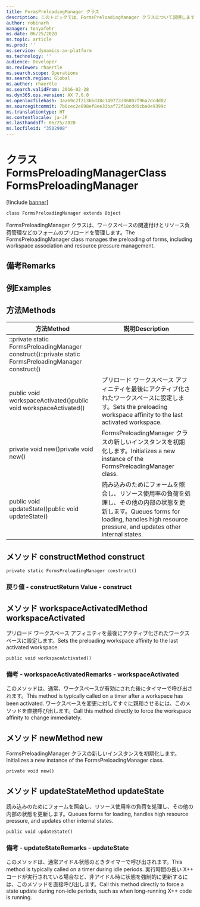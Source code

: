 ```yaml
---
title: FormsPreloadingManager クラス
description: このトピックでは、FormsPreloadingManager クラスについて説明します。
author: robinarh
manager: tonyafehr
ms.date: 06/25/2020
ms.topic: article
ms.prod: ''
ms.service: dynamics-ax-platform
ms.technology: ''
audience: Developer
ms.reviewer: rhaertle
ms.search.scope: Operations
ms.search.region: Global
ms.author: rhaertle
ms.search.validFrom: 2016-02-28
ms.dyn365.ops.version: AX 7.0.0
ms.openlocfilehash: 3aa69c2f21366d18c149773306807f96a7dcdd02
ms.sourcegitcommit: 7b0cec2e898ef8ee33baf72f18cdd9cba0e9399c
ms.translationtype: HT
ms.contentlocale: ja-JP
ms.lasthandoff: 06/25/2020
ms.locfileid: "3502908"
---
```

# <a name="class-formspreloadingmanager"></a><span data-ttu-id="522e0-103">クラス FormsPreloadingManager</span><span class="sxs-lookup"><span data-stu-id="522e0-103">Class FormsPreloadingManager</span></span>

[!include [banner](../../includes/banner.md)]

```xpp
class FormsPreloadingManager extends Object
```

<span data-ttu-id="522e0-104">FormsPreloadingManager クラスは、ワークスペースの関連付けとリソース負荷管理などのフォームのプリロードを管理します。</span><span class="sxs-lookup"><span data-stu-id="522e0-104">The FormsPreloadingManager class manages the preloading of forms, including workspace association and resource pressure management.</span></span>

## <a name="remarks"></a><span data-ttu-id="522e0-105">備考</span><span class="sxs-lookup"><span data-stu-id="522e0-105">Remarks</span></span>

## <a name="examples"></a><span data-ttu-id="522e0-106">例</span><span class="sxs-lookup"><span data-stu-id="522e0-106">Examples</span></span>

## <a name="methods"></a><span data-ttu-id="522e0-107">方法</span><span class="sxs-lookup"><span data-stu-id="522e0-107">Methods</span></span>

| <span data-ttu-id="522e0-108">方法</span><span class="sxs-lookup"><span data-stu-id="522e0-108">Method</span></span>                                              | <span data-ttu-id="522e0-109">説明</span><span class="sxs-lookup"><span data-stu-id="522e0-109">Description</span></span>                                                                                  |
|-----------------------------------------------------|----------------------------------------------------------------------------------------------|
| <span data-ttu-id="522e0-110">::private static FormsPreloadingManager construct()</span><span class="sxs-lookup"><span data-stu-id="522e0-110">::private static FormsPreloadingManager construct()</span></span> |                                                                                              |
| <span data-ttu-id="522e0-111">public void workspaceActivated()</span><span class="sxs-lookup"><span data-stu-id="522e0-111">public void workspaceActivated()</span></span>                    | <span data-ttu-id="522e0-112">プリロード ワークスペース アフィニティを最後にアクティブ化されたワークスペースに設定します。</span><span class="sxs-lookup"><span data-stu-id="522e0-112">Sets the preloading workspace affinity to the last activated workspace.</span></span>                      |
| <span data-ttu-id="522e0-113">private void new()</span><span class="sxs-lookup"><span data-stu-id="522e0-113">private void new()</span></span>                                  | <span data-ttu-id="522e0-114">FormsPreloadingManager クラスの新しいインスタンスを初期化します。</span><span class="sxs-lookup"><span data-stu-id="522e0-114">Initializes a new instance of the FormsPreloadingManager class.</span></span>                              |
| <span data-ttu-id="522e0-115">public void updateState()</span><span class="sxs-lookup"><span data-stu-id="522e0-115">public void updateState()</span></span>                           | <span data-ttu-id="522e0-116">読み込みのためにフォームを照会し、リソース使用率の負荷を処理し、その他の内部の状態を更新します。</span><span class="sxs-lookup"><span data-stu-id="522e0-116">Queues forms for loading, handles high resource pressure, and updates other internal states.</span></span> |

## <a name="method-construct"></a><span data-ttu-id="522e0-117">メソッド construct</span><span class="sxs-lookup"><span data-stu-id="522e0-117">Method construct</span></span>

```xpp
private static FormsPreloadingManager construct()
```

### <a name="return-value---construct"></a><span data-ttu-id="522e0-118">戻り値 - construct</span><span class="sxs-lookup"><span data-stu-id="522e0-118">Return Value - construct</span></span>

## <a name="method-workspaceactivated"></a><span data-ttu-id="522e0-119">メソッド workspaceActivated</span><span class="sxs-lookup"><span data-stu-id="522e0-119">Method workspaceActivated</span></span>

<span data-ttu-id="522e0-120">プリロード ワークスペース アフィニティを最後にアクティブ化されたワークスペースに設定します。</span><span class="sxs-lookup"><span data-stu-id="522e0-120">Sets the preloading workspace affinity to the last activated workspace.</span></span>

```xpp
public void workspaceActivated()
```

### <a name="remarks---workspaceactivated"></a><span data-ttu-id="522e0-121">備考 - workspaceActivated</span><span class="sxs-lookup"><span data-stu-id="522e0-121">Remarks - workspaceActivated</span></span>

<span data-ttu-id="522e0-122">このメソッドは、通常、ワークスペースが有効にされた後にタイマーで呼び出されます。</span><span class="sxs-lookup"><span data-stu-id="522e0-122">This method is typically called on a timer after a workspace has been activated.</span></span> <span data-ttu-id="522e0-123">ワークスペースを変更に対してすぐに親和させるには、このメソッドを直接呼び出します。</span><span class="sxs-lookup"><span data-stu-id="522e0-123">Call this method directly to force the workspace affinity to change immediately.</span></span>

## <a name="method-new"></a><span data-ttu-id="522e0-124">メソッド new</span><span class="sxs-lookup"><span data-stu-id="522e0-124">Method new</span></span>

<span data-ttu-id="522e0-125">FormsPreloadingManager クラスの新しいインスタンスを初期化します。</span><span class="sxs-lookup"><span data-stu-id="522e0-125">Initializes a new instance of the FormsPreloadingManager class.</span></span>

```xpp
private void new()
```

## <a name="method-updatestate"></a><span data-ttu-id="522e0-126">メソッド updateState</span><span class="sxs-lookup"><span data-stu-id="522e0-126">Method updateState</span></span>

<span data-ttu-id="522e0-127">読み込みのためにフォームを照会し、リソース使用率の負荷を処理し、その他の内部の状態を更新します。</span><span class="sxs-lookup"><span data-stu-id="522e0-127">Queues forms for loading, handles high resource pressure, and updates other internal states.</span></span>

```xpp
public void updateState()
```

### <a name="remarks---updatestate"></a><span data-ttu-id="522e0-128">備考 - updateState</span><span class="sxs-lookup"><span data-stu-id="522e0-128">Remarks - updateState</span></span>

<span data-ttu-id="522e0-129">このメソッドは、通常アイドル状態のときタイマーで呼び出されます。</span><span class="sxs-lookup"><span data-stu-id="522e0-129">This method is typically called on a timer during idle periods.</span></span> <span data-ttu-id="522e0-130">実行時間の長い X++ コードが実行されている場合など、非アイドル時に状態を強制的に更新するには、このメソッドを直接呼び出します。</span><span class="sxs-lookup"><span data-stu-id="522e0-130">Call this method directly to force a state update during non-idle periods, such as when long-running X++ code is running.</span></span>


